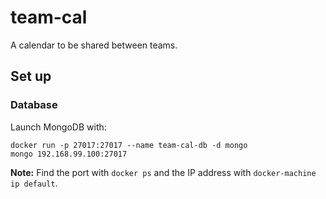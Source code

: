 # team-cal
A calendar to be shared between teams.

## Set up
### Database
Launch MongoDB with:

````
docker run -p 27017:27017 --name team-cal-db -d mongo
mongo 192.168.99.100:27017
````

**Note:** Find the port with `docker ps` and the IP address with `docker-machine ip default`.
